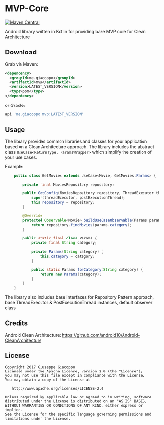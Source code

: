 # MVP-Core

[![Maven Central](https://maven-badges.herokuapp.com/maven-central/me.giacoppo/mvp/badge.svg)](https://maven-badges.herokuapp.com/maven-central/me.giacoppo/mvp)

Android library written in Kotlin for providing base MVP core for Clean Architecture

## Download
Grab via Maven:
```xml
<dependency>
  <groupId>me.giacoppo</groupId>
  <artifactId>mvp</artifactId>
  <version>LATEST_VERSION</version>
  <type>pom</type>
</dependency>
```

or Gradle:
```groovy
api 'me.giacoppo:mvp:LATEST_VERSION'
```

## Usage
The library provides common libraries and classes for your application based on a Clean Architecture approach.
The library includes the abstract class `UseCase<ReturnType, ParamsWrapper>` which simplify the creation of your use cases.

Example:
```java
	public class GetMovies extends UseCase<Movie, GetMovies.Params> {

		private final MoviesRepository repository;

		public GetConfig(MoviesRepository repository, ThreadExecutor threadExecutor, PostExecutionThread postExecutionThread) {
			super(threadExecutor, postExecutionThread);
			this.repository = repository;
		}

		@Override
		protected Observable<Movie> buildUseCaseObservable(Params params) {
			return repository.findMovies(params.category);
		}

		public static final class Params {
			private final String category;

			private Params(String category) {
				this.category = category;
			}

			public static Params forCategory(String category) {
				return new Params(category);
			}
		}
	}
```

The library also includes base interfaces for Repository Pattern approach, base ThreadExecutor & PostExecutionThread instances, default observer class

## Credits
Android Clean Architecture: 
https://github.com/android10/Android-CleanArchitecture

## License
    Copyright 2017 Giuseppe Giacoppo
    Licensed under the Apache License, Version 2.0 (the "License");
    you may not use this file except in compliance with the License.
    You may obtain a copy of the License at
    
       http://www.apache.org/licenses/LICENSE-2.0
    
    Unless required by applicable law or agreed to in writing, software
    distributed under the License is distributed on an "AS IS" BASIS,
    WITHOUT WARRANTIES OR CONDITIONS OF ANY KIND, either express or implied.
    See the License for the specific language governing permissions and
    limitations under the License.

